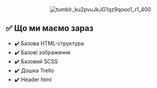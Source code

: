 <div align="center">
  <img src="https://github.com/user-attachments/assets/7fc9510a-ff11-40d4-8330-98bdcb1ce601" alt="tumblr_ku2pvuJkJG1qz9qooo1_r1_400">
</div>


## ✅ Що ми маємо зараз
  - ✔️ Базова HTML-структура
  - ✔️ Базові зображення  
  - ✔️ Базовий SCSS
  - ✔️ Дошка Trello
  - ✔️ Header html
